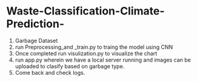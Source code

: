 # Waste-Classification-Climate-Prediction-

1. Garbage Dataset 
2. run Preprocessing_and _train.py to traing the model using CNN
3. Once completed run visulization.py to visualize the chart 
4. run app.py wherein we have a local server running and images can be uploaded to clasify based on garbage type.
5. Come back and check logs.